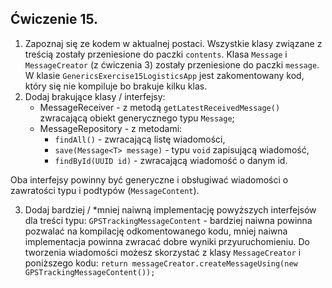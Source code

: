 ## Ćwiczenie 15.

1. Zapoznaj się ze kodem w aktualnej postaci.
   Wszystkie klasy związane z treścią zostały przeniesione do paczki `contents`.
   Klasa `Message` i `MessageCreator` (z ćwiczenia 3) zostały przeniesione do paczki `message`.
   W klasie `GenericsExercise15LogisticsApp` jest zakomentowany kod, który się nie kompiluje bo brakuje kilku klas.
2. Dodaj brakujące klasy / interfejsy:
    * MessageReceiver - z metodą `getLatestReceivedMessage()` zwracającą obiekt generycznego typu `Message`;
    * MessageRepository - z metodami:
        * `findAll()` - zwracającą listę wiadomości,
        * `save(Message<T> message)` - typu `void` zapisującą wiadomość,
        * `findById(UUID id)` - zwracającą wiadomość o danym id.

Oba interfejsy powinny być generyczne i obsługiwać wiadomości o zawratości typu i podtypów (`MessageContent`).

3. Dodaj bardziej / *mniej naiwną implementację powyższych interfejsów dla treści typu:
   `GPSTrackingMessageContent` - bardziej naiwna powinna pozwalać na kompilację odkomentowanego kodu,
   mniej naiwna implementacja powinna zwracać dobre wyniki przyuruchomieniu.
   Do tworzenia wiadomości możesz skorzystać z klasy `MessageCreator` i poniższego kodu:
   `return messageCreator.createMessageUsing(new GPSTrackingMessageContent());`